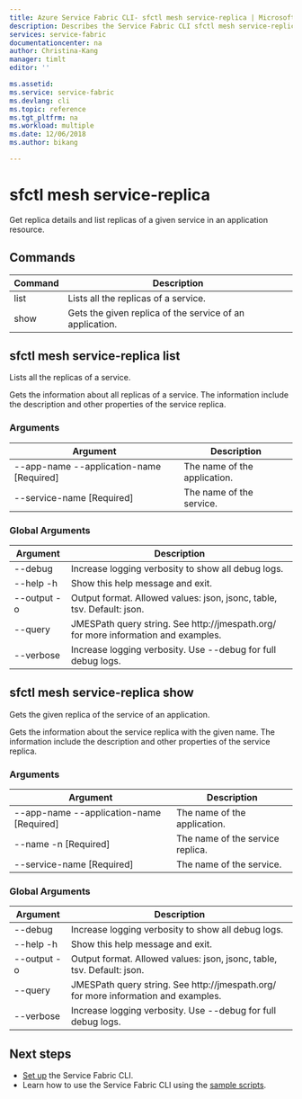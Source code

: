 ```yaml
---
title: Azure Service Fabric CLI- sfctl mesh service-replica | Microsoft Docs
description: Describes the Service Fabric CLI sfctl mesh service-replica commands.
services: service-fabric
documentationcenter: na
author: Christina-Kang
manager: timlt
editor: ''

ms.assetid: 
ms.service: service-fabric
ms.devlang: cli
ms.topic: reference
ms.tgt_pltfrm: na
ms.workload: multiple
ms.date: 12/06/2018
ms.author: bikang

---
```


# sfctl mesh service-replica
Get replica details and list replicas of a given service in an application resource.

## Commands

|Command|Description|
| --- | --- |
| list | Lists all the replicas of a service. |
| show | Gets the given replica of the service of an application. |

## sfctl mesh service-replica list
Lists all the replicas of a service.

Gets the information about all replicas of a service. The information include the description and other properties of the service replica.

### Arguments

|Argument|Description|
| --- | --- |
| --app-name --application-name [Required] | The name of the application. |
| --service-name                [Required] | The name of the service. |

### Global Arguments

|Argument|Description|
| --- | --- |
| --debug | Increase logging verbosity to show all debug logs. |
| --help -h | Show this help message and exit. |
| --output -o | Output format.  Allowed values\: json, jsonc, table, tsv.  Default\: json. |
| --query | JMESPath query string. See http\://jmespath.org/ for more information and examples. |
| --verbose | Increase logging verbosity. Use --debug for full debug logs. |

## sfctl mesh service-replica show
Gets the given replica of the service of an application.

Gets the information about the service replica with the given name. The information include the description and other properties of the service replica.

### Arguments

|Argument|Description|
| --- | --- |
| --app-name --application-name [Required] | The name of the application. |
| --name -n                     [Required] | The name of the service replica. |
| --service-name                [Required] | The name of the service. |

### Global Arguments

|Argument|Description|
| --- | --- |
| --debug | Increase logging verbosity to show all debug logs. |
| --help -h | Show this help message and exit. |
| --output -o | Output format.  Allowed values\: json, jsonc, table, tsv.  Default\: json. |
| --query | JMESPath query string. See http\://jmespath.org/ for more information and examples. |
| --verbose | Increase logging verbosity. Use --debug for full debug logs. |


## Next steps
- [Set up](service-fabric-cli.md) the Service Fabric CLI.
- Learn how to use the Service Fabric CLI using the [sample scripts](/azure/service-fabric/scripts/sfctl-upgrade-application).